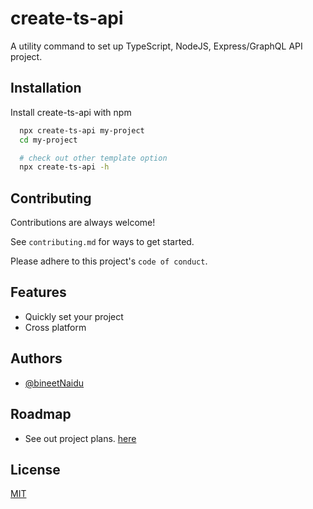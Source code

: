 # create-ts-api

A utility command to set up TypeScript, NodeJS, Express/GraphQL API project.

## Installation

Install create-ts-api with npm

```bash
  npx create-ts-api my-project
  cd my-project

  # check out other template option
  npx create-ts-api -h
```

## Contributing

Contributions are always welcome!

See `contributing.md` for ways to get started.

Please adhere to this project's `code of conduct`.

## Features

- Quickly set your project
- Cross platform

## Authors

- [@bineetNaidu](https://www.github.com/bineetNaidu)

## Roadmap

- See out project plans. [here](https://github.com/bineetNaidu/create-ts-api/projects/1)

## License

[MIT](https://choosealicense.com/licenses/mit/)
